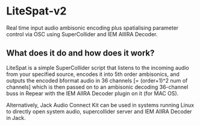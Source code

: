 # LiteSpat-v2
Real time input audio ambisonic encoding plus spatialising parameter control via OSC using SuperCollider and IEM AIIIRA Decoder.

## What does it do and how does it work? 

LiteSpat is a simple SuperCollider script that listens to the incoming audio from your specified source, encodes it into 5th order ambisonics, and outputs the encoded bformat audio in 36 channels \[= (order+1)^2 num of channels\] which is then passed on to an ambisonic decoding 36-channel buss in Repear with the IEM AIIRA Decoder plugin on it (for MAC OS). 

Alternatively, Jack Audio Connect Kit can be used in systems running Linux to directly open system audio, supercollider server and IEM AIIRA Decoder in Jack. 

